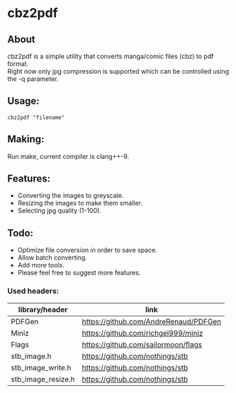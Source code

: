 # cbz2pdf

## About
cbz2pdf is a simple utility that converts manga/comic files (cbz) to pdf format.  
Right now only jpg compression is supported which can be controlled using the -q parameter.

## Usage: 
```cbz2pdf "filename"```

## Making:
Run make, current compiler is clang++-9.

## Features:
* Converting the images to greyscale.
* Resizing the images to make them smaller.
* Selecting jpg quality (1-100).

## Todo:
* Optimize file conversion in order to save space.
* Allow batch converting.
* Add more tools.
* Please feel free to suggest more features.


### Used headers:
| library/header | link|
| ------------- | ------------- |
| PDFGen     |         https://github.com/AndreRenaud/PDFGen  |
| Miniz       |        https://github.com/richgel999/miniz    |
| Flags        |       https://github.com/sailormoon/flags    |
| stb_image.h   |      https://github.com/nothings/stb        |
| stb_image_write.h|   https://github.com/nothings/stb        |
|stb_image_resize.h|   https://github.com/nothings/stb        |